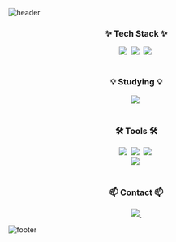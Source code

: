 ![header](https://capsule-render.vercel.app/api?type=waving&color=fde7e7&height=200&text=Hi!%20I'm%20jinhyo&animation=fadeIn&fontColor=fff&align=center)

<h3 align="center">✨ Tech Stack ✨</h3>

<div align="center">
  <img src="https://img.shields.io/badge/html5-E34F26.svg?style=for-the-badge&logo=html5&logoColor=white" />&nbsp
  <img src="https://img.shields.io/badge/css3-1572B6.svg?style=for-the-badge&logo=css3&logoColor=white" />&nbsp
  <img src="https://img.shields.io/badge/javascript-F7DF1E.svg?style=for-the-badge&logo=javascript&logoColor=20232a" />&nbsp
  
</div>

<br>

<h3 align="center">💡 Studying 💡</h3>
<div align="center">
  <img src="https://img.shields.io/badge/react-20232a.svg?style=for-the-badge&logo=react&logoColor=61DAFB" />&nbsp
</div>

<br>

<h3 align="center">🛠 Tools 🛠</h3>
<div align="center">
  <img src="https://img.shields.io/badge/git-F05033.svg?style=for-the-badge&logo=git&logoColor=white" />&nbsp
  <img src="https://img.shields.io/badge/github-181717.svg?style=for-the-badge&logo=github&logoColor=white" />&nbsp
  <img src="https://img.shields.io/badge/Notion-F3F3F3.svg?style=for-the-badge&logo=notion&logoColor=black" />&nbsp
</div>

<div align="center">
  <img src="https://img.shields.io/badge/figma-F24E1E.svg?style=for-the-badge&logo=figma&logoColor=white" />&nbsp
</div>

<br>

<h3 align="center">📫 Contact 📫</h3>
<div align="center">
  <a href="mailto:kjhyo0220@gmail.com">
    <img
      src="https://img.shields.io/badge/kjhyo0220@gmail.com-D14836?style=for-the-badge&logo=gmail&logoColor=white"/>&nbsp
  </a>
</div>

![footer](https://capsule-render.vercel.app/api?section=footer&type=waving&color=f99a9a&align=center)
